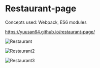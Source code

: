 # Restaurant-page

Concepts used: Webpack, ES6 modules

https://yuusan64.github.io/restaurant-page/

![Restaurant](https://github.com/yuusan64/restaurant-page/assets/42761151/f1174e56-2384-46f2-a6d4-18b99bc1372a)

![Restaurant2](https://github.com/yuusan64/restaurant-page/assets/42761151/a5e6fc5c-05cb-4992-8a51-385413cbbff5)

![Restaurant3](https://github.com/yuusan64/restaurant-page/assets/42761151/c05013a0-a659-4fde-8541-309180040b28)

